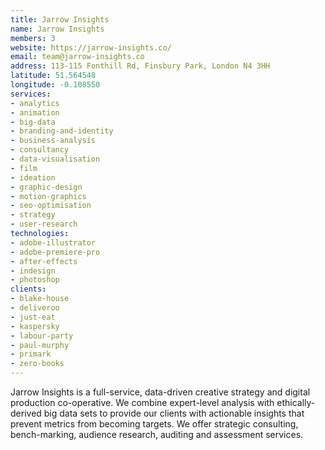 ```yaml
---
title: Jarrow Insights
name: Jarrow Insights
members: 3
website: https://jarrow-insights.co/
email: team@jarrow-insights.co
address: 113-115 Fonthill Rd, Finsbury Park, London N4 3HH
latitude: 51.564548
longitude: -0.108550
services:
- analytics
- animation
- big-data
- branding-and-identity
- business-analysis
- consultancy
- data-visualisation
- film
- ideation
- graphic-design
- motion-graphics
- seo-optimisation
- strategy
- user-research
technologies:
- adobe-illustrator
- adobe-premiere-pro
- after-effects
- indesign
- photoshop
clients:
- blake-house
- deliveroo
- just-eat
- kaspersky
- labour-party
- paul-murphy
- primark
- zero-books
---
```


Jarrow Insights is a full-service, data-driven creative strategy and
digital production co-operative. We combine expert-level analysis with
ethically-derived big data sets to provide our clients with actionable
insights that prevent metrics from becoming targets. We offer strategic
consulting, bench-marking, audience research, auditing and assessment
services.
